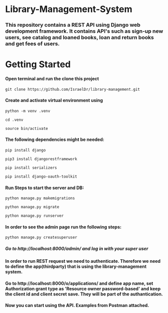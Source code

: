 # Library-Management-System

### This repository contains a REST API using Django web development framework. It contains API's such as sign-up new users, see catalog and loaned books, loan and return books and get fees of users.

# Getting Started

#### Open terminal and run the clone this project
```
git clone https://github.com/IsraelDr/library-management.git
```
#### Create and activate virtual environment using
```
python -m venv .venv

cd .venv

source bin/activate
```
#### The following dependencies might be needed:
```
pip install django 

pip3 install djangorestframework
 
pip install serializers

pip install django-oauth-toolkit
```
#### Run Steps to start the server and DB:
```  
python manage.py makemigrations

python manage.py migrate

python manage.py runserver
```
#### In order to see the admin page run the following steps:
```
python manage.py createsuperuser
```
##### Go to http://localhost:8000/admin/ and log in with your super user

#### In order to run REST request we need to authenticate. Therefore we need to define the app(thirdparty) that is using the library-management system.

#### Go to http://localhost:8000/o/applications/ and define app name, set Authorization grant type as 'Resource owner password-based' and keep the client id and client secret save. They will be part of the authantication.

#### Now you can start using the API. Examples from Postman attached.


